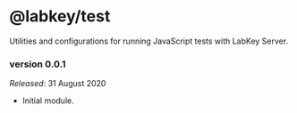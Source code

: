 # @labkey/test
Utilities and configurations for running JavaScript tests with LabKey Server.

### version 0.0.1
*Released*: 31 August 2020
* Initial module.
